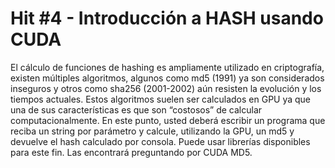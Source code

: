 # Hit #4 - Introducción a HASH usando CUDA
El cálculo de funciones de hashing es ampliamente utilizado en criptografía, existen múltiples algoritmos, algunos como md5 (1991) ya son considerados inseguros y otros como sha256 (2001-2002) aún resisten la evolución y los tiempos actuales. Estos algoritmos suelen ser calculados en GPU ya que una de sus características es que son “costosos” de calcular computacionalmente.
En este punto, usted deberá escribir un programa que reciba un string por parámetro y calcule, utilizando la GPU, un md5 y devuelve el hash calculado por consola.
Puede usar librerías disponibles para este fin. Las encontrará preguntando por CUDA MD5.

